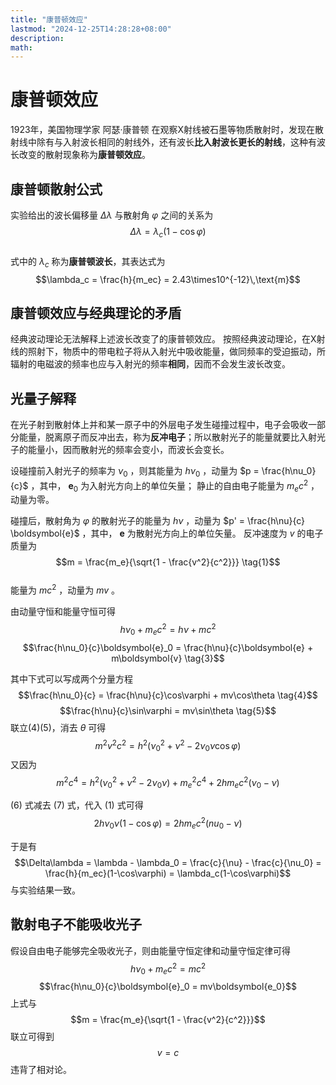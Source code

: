 ```yaml
---
title: "康普顿效应"
lastmod: "2024-12-25T14:28:28+08:00"
description:
math:
---
```

# 康普顿效应
1923年，美国物理学家 阿瑟·康普顿 在观察X射线被石墨等物质散射时，发现在散射线中除有与入射波长相同的射线外，还有波长**比入射波长更长的射线**，这种有波长改变的散射现象称为**康普顿效应**。

## 康普顿散射公式
实验给出的波长偏移量 $\Delta\lambda$ 与散射角 $\varphi$ 之间的关系为
$$\Delta\lambda = \lambda_c(1 - \cos\varphi)$$  
式中的 $\lambda_c$ 称为**康普顿波长**，其表达式为  
$$\lambda_c = \frac{h}{m_ec} = 2.43\times10^{-12}\,\text{m}$$

## 康普顿效应与经典理论的矛盾
经典波动理论无法解释上述波长改变了的康普顿效应。 
按照经典波动理论，在X射线的照射下，物质中的带电粒子将从入射光中吸收能量，做同频率的受迫振动，所辐射的电磁波的频率也应与入射光的频率**相同**，因而不会发生波长改变。

## 光量子解释
在光子射到散射体上并和某一原子中的外层电子发生碰撞过程中，电子会吸收一部分能量，脱离原子而反冲出去，称为**反冲电子**；所以散射光子的能量就要比入射光子的能量小，因而散射光的频率会变小，而波长会变长。

设碰撞前入射光子的频率为 $\nu_0$ ，则其能量为 $h\nu_0$ ，动量为 $p = \frac{h\nu_0}{c}$ ，其中， $\boldsymbol{e}_0$ 为入射光方向上的单位矢量； 
静止的自由电子能量为 $m_ec^2$ ，动量为零。 

碰撞后，散射角为 $\varphi$ 的散射光子的能量为 $h\nu$ ，动量为 $p' = \frac{h\nu}{c} \boldsymbol{e}$ ，其中， $\boldsymbol{e}$ 为散射光方向上的单位矢量。
反冲速度为 $v$ 的电子质量为
$$m = \frac{m_e}{\sqrt{1 - \frac{v^2}{c^2}}} \tag{1}$$  
能量为 $mc^2$ ，动量为 $mv$ 。

由动量守恒和能量守恒可得
$$h\nu_0 + m_ec^2 = h\nu + mc^2 \tag{2}$$
$$\frac{h\nu_0}{c}\boldsymbol{e}_0 = \frac{h\nu}{c}\boldsymbol{e} + m\boldsymbol{v} \tag{3}$$

其中下式可以写成两个分量方程
$$\frac{h\nu_0}{c} = \frac{h\nu}{c}\cos\varphi + mv\cos\theta \tag{4}$$
$$\frac{h\nu}{c}\sin\varphi = mv\sin\theta \tag{5}$$
联立$(4)(5)$，消去 $\theta$ 可得
$$m^2v^2c^2 = h^2 \left(\nu_0^2 + \nu^2 - 2\nu_0\nu\cos\varphi\right) \tag{6}$$
又因为
$$m^2c^4 = h^2\left(\nu_0^2+\nu^2-2\nu_0\nu\right)+m_e^2c^4+2hm_ec^2\left(\nu_0-\nu\right) \tag{7}$$

$(6)$ 式减去 $(7)$ 式，代入 $(1)$ 式可得
$$2h\nu_0\nu(1-\cos\varphi) = 2hm_ec^2(nu_0-\nu)$$

于是有
$$\Delta\lambda = \lambda - \lambda_0 = \frac{c}{\nu} - \frac{c}{\nu_0} = \frac{h}{m_ec}(1-\cos\varphi) = \lambda_c(1-\cos\varphi)$$
与实验结果一致。

## 散射电子不能吸收光子
假设自由电子能够完全吸收光子，则由能量守恒定律和动量守恒定律可得
$$h\nu_0 + m_ec^2 = mc^2$$
$$\frac{h\nu_0}{c}\boldsymbol{e}_0 = mv\boldsymbol{e_0}$$
上式与
$$m = \frac{m_e}{\sqrt{1 - \frac{v^2}{c^2}}}$$
联立可得到
$$v = c$$
违背了相对论。
